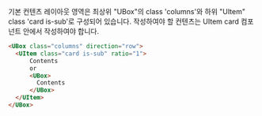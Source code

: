 기본 컨텐츠 레이아웃 영역은 최상위 "UBox"의 class 'columns'와 
하위 "UItem" class 'card is-sub'로 구성되어 있습니다.
작성하여야 할 컨텐츠는 UItem card 컴포넌트 안에서 작성하여야 합니다.
```html
<UBox class="columns" direction="row">
  <UItem class="card is-sub" ratio="1">
      Contents
      or
      <UBox>
        Contents
      </UBox>
  </UItem>
</UBox>
```
